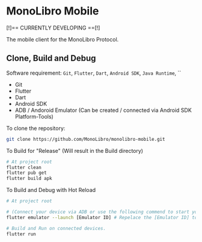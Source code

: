 # MonoLibro Mobile

\[!\]== CURRENTLY DEVELOPING ==\[!\]

The mobile client for the MonoLibro Protocol.

## Clone, Build and Debug

Software requirement: `Git`, `Flutter`, `Dart`, `Android SDK`, `Java Runtime`, ``  
 - Git
 - Flutter
 - Dart
 - Android SDK
 - ADB / Andoroid Emulator (Can be created / connected via Android SDK Platform-Tools)

To clone the repository:
```sh
git clone https://github.com/MonoLibro/monolibro-mobile.git
```

To Build for "Release" (Will result in the Build directory)
```sh
# At project root
flutter clean
flutter pub get
flutter build apk
```

To Build and Debug with Hot Reload
```sh
# At project root

# (Connect your device via ADB or use the following commend to start your emulator)
flutter emulator --launch [Emulator ID] # Repelace the [Emulator ID] to your Emulator ID

# Build and Run on connected devices.
flutter run
```